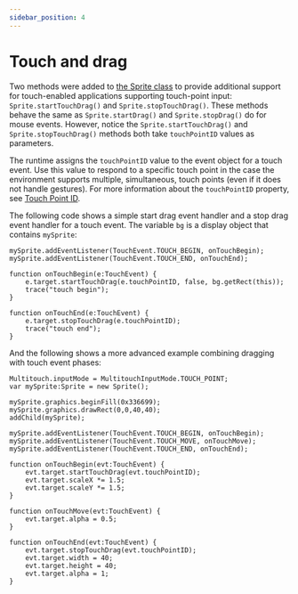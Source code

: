 ```yaml
---
sidebar_position: 4
---
```


# Touch and drag

Two methods were added to
[the Sprite class](https://airsdk.dev/reference/actionscript/3.0/flash/display/Sprite.html)
to provide additional support for touch-enabled applications supporting
touch-point input: `Sprite.startTouchDrag()` and `Sprite.stopTouchDrag()`. These
methods behave the same as `Sprite.startDrag()` and `Sprite.stopDrag()` do for
mouse events. However, notice the `Sprite.startTouchDrag()` and
`Sprite.stopTouchDrag()` methods both take `touchPointID` values as parameters.

The runtime assigns the `touchPointID` value to the event object for a touch
event. Use this value to respond to a specific touch point in the case the
environment supports multiple, simultaneous, touch points (even if it does not
handle gestures). For more information about the `touchPointID` property, see
[Touch Point ID](./touch-event-handling.md#touch-point-id).

The following code shows a simple start drag event handler and a stop drag event
handler for a touch event. The variable `bg` is a display object that contains
`mySprite`:

```
mySprite.addEventListener(TouchEvent.TOUCH_BEGIN, onTouchBegin);
mySprite.addEventListener(TouchEvent.TOUCH_END, onTouchEnd);

function onTouchBegin(e:TouchEvent) {
	e.target.startTouchDrag(e.touchPointID, false, bg.getRect(this));
	trace("touch begin");
}

function onTouchEnd(e:TouchEvent) {
	e.target.stopTouchDrag(e.touchPointID);
	trace("touch end");
}
```

And the following shows a more advanced example combining dragging with touch
event phases:

```
Multitouch.inputMode = MultitouchInputMode.TOUCH_POINT;
var mySprite:Sprite = new Sprite();

mySprite.graphics.beginFill(0x336699);
mySprite.graphics.drawRect(0,0,40,40);
addChild(mySprite);

mySprite.addEventListener(TouchEvent.TOUCH_BEGIN, onTouchBegin);
mySprite.addEventListener(TouchEvent.TOUCH_MOVE, onTouchMove);
mySprite.addEventListener(TouchEvent.TOUCH_END, onTouchEnd);

function onTouchBegin(evt:TouchEvent) {
	evt.target.startTouchDrag(evt.touchPointID);
	evt.target.scaleX *= 1.5;
	evt.target.scaleY *= 1.5;
}

function onTouchMove(evt:TouchEvent) {
	evt.target.alpha = 0.5;
}

function onTouchEnd(evt:TouchEvent) {
	evt.target.stopTouchDrag(evt.touchPointID);
	evt.target.width = 40;
	evt.target.height = 40;
	evt.target.alpha = 1;
}
```

